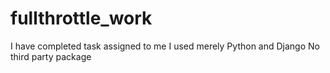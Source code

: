 # fullthrottle_work
I have completed task assigned to me
I used merely Python and Django No third party package
